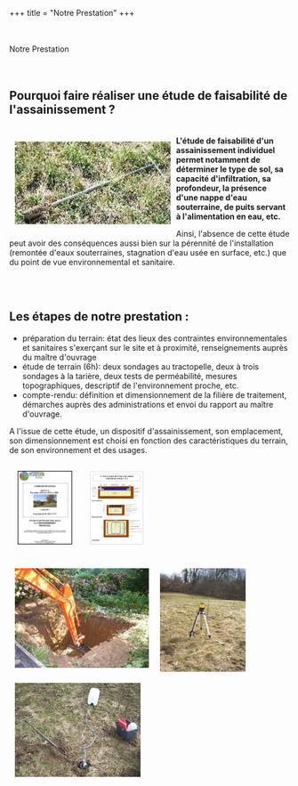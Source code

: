 
+++
title = "Notre Prestation"
+++



<br />
 <br />
   <div class="title-01 uppercase">
    <a>Notre Prestation</a>
  </div>

<br />
 <br />
<div class="part900 " >
<h2>Pourquoi faire réaliser une étude de faisabilité de l'assainissement ?</h2>
 <br />
<div class="scol part300 "><img  class="bordure" style="float: left; margin: 10px;" title="tarière à main pour étude pédologique" src="img/tari_re_petit.jpg" alt="" width="280" height="150" /></div>
<div class="scol part600 "><strong>L'étude de faisabilité d'un assainissement individuel&nbsp; permet notamment de déterminer le type de sol, sa capacité d'infiltration, sa profondeur, la présence d'une nappe d'eau souterraine, de puits servant à l'alimentation en eau, etc.</strong>
<p>Ainsi, l'absence de cette étude peut avoir des conséquences aussi bien sur la pérennité de l'installation (remontée d'eaux souterraines, stagnation d'eau usée en surface, etc.) que du point de vue environnemental et sanitaire.</p>
<br />
</div>


<div class="scol part600 ">
<br />
<h2>Les étapes de notre prestation :</h2>
<ul>
<li>préparation du terrain: état des lieux des contraintes environnementales et sanitaires s'exerçant sur le site et à proximité, renseignements auprès du maître d'ouvrage</li>
<li>étude de terrain (6h): deux sondages au tractopelle, deux à trois sondages à la tarière, deux tests de perméabilité, mesures topographiques, descriptif de l'environnement proche, etc. </li>
<li>compte-rendu: définition et dimensionnement de la filière de traitement, démarches auprès des administrations et envoi du rapport au maître d'ouvrage.</li>
</ul>
<p style="text-align: left;">A l'issue de cette étude, un dispositif d'assainissement, son emplacement, son dimensionnement est choisi en fonction des caractéristiques du terrain, de son environnement et des usages.</p>
<p><img class="tree bordure" style="border: 1px solid black; float: left; margin: 15px;" src="img/rapport.jpg" alt="" width="96" height="130" /></p>
<p><img  class="bordure" style="margin: 15px;" src="img/exe_rapport.jpg" alt="" width="100" height="133" /></p>
</div>
<div class="scol part300 ">
<img class="bordure" style="float: left; margin: 10px;" title="Sondage du sol au tractopelle" src="img/tracto.jpg" alt="" width="241" height="179" />
<img class="bordure" style="float: left; margin: 10px;" title="Mesures topographiques" src="img/100_2516.jpg" alt="" width="154" height="186" />
<img class="bordure" style="float: left; margin: 10px;" title="Test de perméabilité - méthode Porchet" src="img/100_2514.jpg" alt="" width="226" height="169" />
</div>


</div>